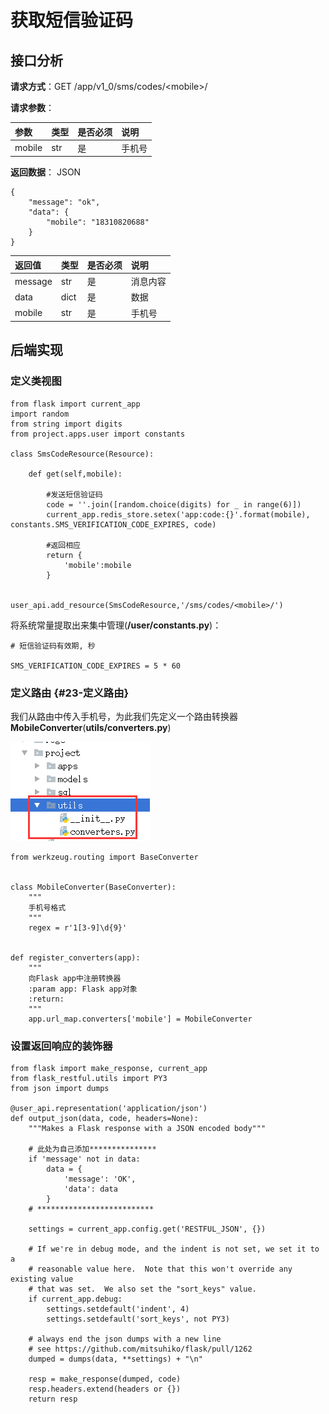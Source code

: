 # 获取短信验证码

## 接口分析

**请求方式**：GET /app/v1\_0/sms/codes/&lt;mobile&gt;/

**请求参数**：

| 参数 | 类型 | 是否必须 | 说明 |
| :--- | :--- | :--- | :--- |
| mobile | str | 是 | 手机号 |

**返回数据**： JSON

```
{
    "message": "ok",
    "data": {
        "mobile": "18310820688"
    }
}
```

| 返回值 | 类型 | 是否必须 | 说明 |
| :--- | :--- | :--- | :--- |
| message | str | 是 | 消息内容 |
| data | dict | 是 | 数据 |
| mobile | str | 是 | 手机号 |

## 后端实现

### 定义类视图

```
from flask import current_app
import random
from string import digits
from project.apps.user import constants

class SmsCodeResource(Resource):

    def get(self,mobile):

        #发送短信验证码
        code = ''.join([random.choice(digits) for _ in range(6)])
        current_app.redis_store.setex('app:code:{}'.format(mobile), constants.SMS_VERIFICATION_CODE_EXPIRES, code)
        
        #返回相应
        return {
            'mobile':mobile
        }


user_api.add_resource(SmsCodeResource,'/sms/codes/<mobile>/') 
```

将系统常量提取出来集中管理\(**/user/constants.py**\)：

```
# 短信验证码有效期, 秒

SMS_VERIFICATION_CODE_EXPIRES = 5 * 60
```

### 定义路由 {#23-定义路由}

我们从路由中传入手机号，为此我们先定义一个路由转换器**MobileConverter**\(**utils/converters.py**\)

![](/assets/project_utils.png)

```
from werkzeug.routing import BaseConverter


class MobileConverter(BaseConverter):
    """
    手机号格式
    """
    regex = r'1[3-9]\d{9}'


def register_converters(app):
    """
    向Flask app中注册转换器
    :param app: Flask app对象
    :return:
    """
    app.url_map.converters['mobile'] = MobileConverter
```

### 设置返回响应的装饰器

```
from flask import make_response, current_app
from flask_restful.utils import PY3
from json import dumps

@user_api.representation('application/json')
def output_json(data, code, headers=None):
    """Makes a Flask response with a JSON encoded body"""

    # 此处为自己添加***************
    if 'message' not in data:
        data = {
            'message': 'OK',
            'data': data
        }
    # **************************

    settings = current_app.config.get('RESTFUL_JSON', {})

    # If we're in debug mode, and the indent is not set, we set it to a
    # reasonable value here.  Note that this won't override any existing value
    # that was set.  We also set the "sort_keys" value.
    if current_app.debug:
        settings.setdefault('indent', 4)
        settings.setdefault('sort_keys', not PY3)

    # always end the json dumps with a new line
    # see https://github.com/mitsuhiko/flask/pull/1262
    dumped = dumps(data, **settings) + "\n"

    resp = make_response(dumped, code)
    resp.headers.extend(headers or {})
    return resp
```



